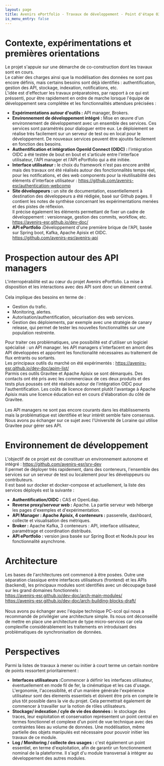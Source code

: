 ```yaml
---
layout: page
title: Avenirs ePortfolio - Travaux de développement - Point d'étape 03/2024
is_menu_entry: false
---
```




# Contexte, expérimentations et premières orientations
Le projet s'appuie sur une démarche de co-construction dont les travaux sont en cours. <br/>
Le cahier des charges ainsi que la modélisation des données ne sont pas encore définis, mais certains besoins sont déjà identifiés : authentification, gestion des API, stockage, indexation, notifications, etc.<br/>
 L'idée est d'effectuer les travaux préparatoires, par rapport à ce qui est préssenti, pour être rapidement en ordre de marche lorsque l'équipe de développement sera complétée et les fonctionnalités attendues précisées :
<ul class=spaced>
    <li> <b>Expérimentations autour d'outils :</b> API manager, Brokers.</li>
    <li> <b>Environnement de développement intégré : </b>Mise en œuvre d'un environnement de développement avec un ensemble des services. Ces services sont paramétrés pour dialoguer entre eux. Le déploiement se réalise très facilement sur un serveur de test ou en local pour le développement. De nouveaux services peuvent être ajoutés facilement en fonction des besoins.</li>
    <li> <b>Authentification et intégration OpenId Connect (OIDC) : </b> l'intégration OIDC a été testée de bout en bout et s'articule entre l'interface utilisateur, l'API manager et l'API ePortfolio qui a été initiée.</li>
    <li> <b>Interface utilisateur :</b> le choix du framework n'est pas encore arrêté mais des travaux ont été réalisés autour des fonctionnalités temps réel, pour les notifications, et des web components pour la réutilisabilité des éléments d'interface utilisateur :  
    <a href="https://github.com/avenirs-esr/authentication-webcomp" target ="_blank">https://github.com/avenirs-esr/authentication-webcomp</a></li>
    <li> <b>Site développeurs : </b> un site de documentation, essentiellement à destination des développeurs a été rédigée, basé sur Github pages. Il contient les notes de synthèse concernant les expérimentations menées et des pistes de réflexion.<br/>
     Il précise également les éléments permettant de fixer un cadre de développement : versionnage, gestion des commits, workflow, etc.<br/>
     <a href="https://avenirs-esr.github.io/dev-doc/" target ="_blank">https://avenirs-esr.github.io/dev-doc/</a>
 </li>
    <li><b>API ePortfolio :</b>Développement d'une première brique de l'API, basée sur Spring boot, Kafka, Apache Apisix et OIDC.<br/> 
       <a href="https://github.com/avenirs-esr/avenirs-api" target ="_blank">https://github.com/avenirs-esr/avenirs-api</a>
    </li>
    </ul>  

# Prospection autour des API managers 
L'interropérabilité est au c&oelig;ur du projet Avenirs ePortfolio. La mise à disposition et les interactions avec des API sont donc un élément central. <br/><br/>
Cela  implique des besoins en terme de :
 - Gestion du trafic.
 - Monitoring, alertes.
 - Autorisation/authentification, sécurisation des web services.
 - Gestion des déploiements, par exemple avec une stratégie de canary release, qui permet de tester les nouvelles fonctionnalités sur une population restreinte.
 
  Pour traiter ces problématiques, une possibilité est d'utiliser un logiciel spécialisé : un API manager.  les API managers s'interfacent en amont des API développées et apportent les fonctionalité nécessaires au traitement de flux entrants ou sortants. <br/>
  Les principaux outils du marché on été expérimentés : <a href="https://avenirs-esr.github.io/dev-doc/apim-list/" target="_blank">https://avenirs-esr.github.io/dev-doc/apim-list/</a><br/>Parmis ces outils Gravitee et Apache Apisix se sont démarqués. Des contacts ont été pris avec les commerciaux de ces deux produits et des tests plus poussés ont été réalisés autour de l'intégration OIDC pour l'authentification. Les coûts de licence donnent plutôt l'avantage à Apache Apisix mais une licence éducation est en cours d'élaboration du côté de Gravitee.<br/><br/>
  Les API managers ne sont pas encore courants dans les établissements mais la problématique est identifiée et leur intérêt semble faire consensus. Nous avons pu échanger sur ce sujet avec l'Université de Loraine qui utilise Gravitee pour gérer ses API.

# Environnement de développement 
L'objectif de ce projet est de constituer un environnement autonome et intégré : <a href="https://github.com/avenirs-esr/srv-dev" target="_blank">https://github.com/avenirs-esr/srv-dev</a> <br/>
Il permet de déployer très rapidement, dans des conteneurs, l'ensemble des services sur un serveur de test ou localement pour les développeurs ou contributeurs. <br/>
Il est basé sur docker et docker-compose et actuellement, la liste des services déployés est la suivante :
<ul class="spaced">
    <li> <b>Authentification/OIDC :</b> CAS et OpenLdap.</li>
    <li> <b>Reverse proxy/serveur web :</b> Apache. La partie serveur web héberge les pages d'exemples et d'expérimentation.</li>
    <li> <b>API Manager : Apache Apisix, 4 conteneurs :</b> passerelle, dashboard, collecte et visualisation des métriques.</li>
    <li> <b>Broker :</b> Apache Kafka, 3 conteneurs : API, interface utilisateur, paramétrage et coordination distribués.</li>
    <li> <b>API ePortfolio :</b> version java basée sur Spring Boot et NodeJs pour les fonctionnalité asynchrone.</li>
</ul>

# Architecture
Les bases de l'architectures ont commencé à être posées. Outre une séparation classique entre interfaces utilisateurs (frontend) et les APIs (backend), les principaux modules sont identifiés avec un découpage basé sur les grand domaines fonctionnels :<br/>
<a href="https://avenirs-esr.github.io/dev-doc/arch-main-modules/" target="_blank">https://avenirs-esr.github.io/dev-doc/arch-main-modules/</a><br/>
<a href="https://avenirs-esr.github.io/dev-doc/arch-building-blocks-draft/" target="_blank">https://avenirs-esr.github.io/dev-doc/arch-building-blocks-draft/</a>
<br/><br/>
Nous avons pu échanger avec l'équipe technique PC-scol qui nous a recommandé de privilégier une architecture simple. Ils nous ont déconseillé de mettre en place une architecture de type micro-services car cela complexifie considérablement les traitements en introduisant des problématiques de synchronisation de données. 

# Perspectives 

Parmi la listes de travaux à mener ou initier à court terme un certain nombre de points ressortent prioritairement :
<ul class="spaced">
<li><b>Interfaces utilisateurs :</b>Commencer à définir les interfaces utilisateur, éventuellement en mode fil de fer, la cinématique et les cas d'usage. L'ergonomie, l'accessiblité, et d'un manière générale l'expérience utilisateur sont des élements essentiels et doivent être pris en compte le plus tôt possible dans la vie du projet. Cela permettrait également de commencer à travailler sur la notion de rôles utilisateurs.</li>

<li><b>Stockage/ indexation / cyle de vie des données :</b> le stockage des traces, leur exploitation et conservation représentent un point central en termes fonctionnel et complexe d'un point de vue technique avec des contraintes liées au volume de données. Une modélisation, même partielle des objets manipulés est nécessaire pour pouvoir initier les travaux de ce module.</li>

<li><b>Log / Monitoring / collecte des usages : </b> c'est également un point essentiel, en terme d'exploitation, afin de garantir un fonctionnement nominal de la plateforme. Il s'agit d'u module transversal à intégrer au développement des autres modules.</li>
</ul>





